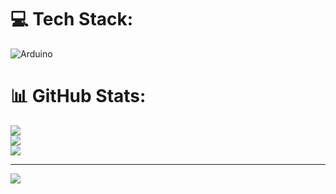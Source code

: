 
# 💻 Tech Stack:
![Arduino](https://img.shields.io/badge/-Arduino-00979D?style=for-the-badge&logo=Arduino&logoColor=white)
# 📊 GitHub Stats:
![](https://github-readme-stats.vercel.app/api?username=Hlektronikoi&theme=dark&hide_border=false&include_all_commits=false&count_private=false)<br/>
![](https://github-readme-streak-stats.herokuapp.com/?user=Hlektronikoi&theme=dark&hide_border=false)<br/>
![](https://github-readme-stats.vercel.app/api/top-langs/?username=Hlektronikoi&theme=dark&hide_border=false&include_all_commits=false&count_private=false&layout=compact)

---
[![](https://visitcount.itsvg.in/api?id=Hlektronikoi&icon=0&color=0)](https://visitcount.itsvg.in)

<!-- Proudly created with GPRM ( https://gprm.itsvg.in ) -->
